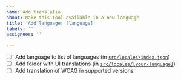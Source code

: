 ```yaml
---
name: Add translatio
about: Make this tool available in a new language
title: 'Add language: [language]'
labels: ''
assignees: ''

---
```


* [ ] Add language to list of languages (in [`src/locales/index.json`](https://github.com/w3c/wai-wcag-em-report-tool/blob/main/src/locales/index.json))
* [ ] Add folder with UI translations (in [`src/locales/[your-language]`](https://github.com/w3c/wai-wcag-em-report-tool/blob/main/src/locales))
* [ ] Add translation of WCAG in supported versions
